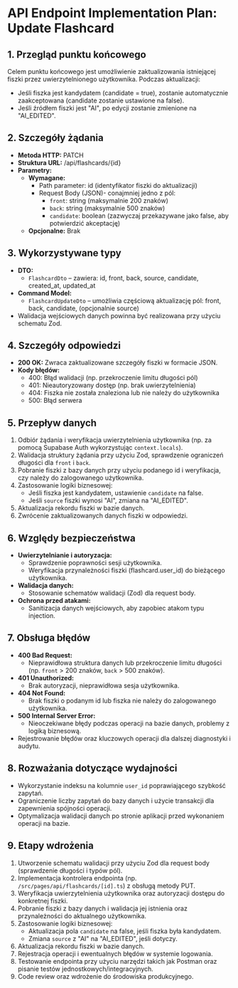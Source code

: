 # API Endpoint Implementation Plan: Update Flashcard

## 1. Przegląd punktu końcowego

Celem punktu końcowego jest umożliwienie zaktualizowania istniejącej fiszki przez uwierzytelnionego użytkownika. Podczas aktualizacji:

- Jeśli fiszka jest kandydatem (candidate = true), zostanie automatycznie zaakceptowana (candidate zostanie ustawione na false).
- Jeśli źródłem fiszki jest "AI", po edycji zostanie zmienione na "AI_EDITED".

## 2. Szczegóły żądania

- **Metoda HTTP:** PATCH
- **Struktura URL:** /api/flashcards/{id}
- **Parametry:**
  - **Wymagane:**
    - Path parameter: id (identyfikator fiszki do aktualizacji)
    - Request Body (JSON)- conajmniej jedno z pól:
      - `front`: string (maksymalnie 200 znaków)
      - `back`: string (maksymalnie 500 znaków)
      - `candidate`: boolean (zazwyczaj przekazywane jako false, aby potwierdzić akceptację)
  - **Opcjonalne:** Brak

## 3. Wykorzystywane typy

- **DTO:**
  - `FlashcardDto` – zawiera: id, front, back, source, candidate, created_at, updated_at
- **Command Model:**
  - `FlashcardUpdateDto` – umożliwia częściową aktualizację pól: front, back, candidate, (opcjonalnie source)
- Walidacja wejściowych danych powinna być realizowana przy użyciu schematu Zod.

## 4. Szczegóły odpowiedzi

- **200 OK:** Zwraca zaktualizowane szczegóły fiszki w formacie JSON.
- **Kody błędów:**
  - 400: Błąd walidacji (np. przekroczenie limitu długości pól)
  - 401: Nieautoryzowany dostęp (np. brak uwierzytelnienia)
  - 404: Fiszka nie została znaleziona lub nie należy do użytkownika
  - 500: Błąd serwera

## 5. Przepływ danych

1. Odbiór żądania i weryfikacja uwierzytelnienia użytkownika (np. za pomocą Supabase Auth wykorzystując `context.locals`).
2. Walidacja struktury żądania przy użyciu Zod, sprawdzenie ograniczeń długości dla `front` i `back`.
3. Pobranie fiszki z bazy danych przy użyciu podanego id i weryfikacja, czy należy do zalogowanego użytkownika.
4. Zastosowanie logiki biznesowej:
   - Jeśli fiszka jest kandydatem, ustawienie `candidate` na false.
   - Jeśli `source` fiszki wynosi "AI", zmiana na "AI_EDITED".
5. Aktualizacja rekordu fiszki w bazie danych.
6. Zwrócenie zaktualizowanych danych fiszki w odpowiedzi.

## 6. Względy bezpieczeństwa

- **Uwierzytelnianie i autoryzacja:**
  - Sprawdzenie poprawności sesji użytkownika.
  - Weryfikacja przynależności fiszki (flashcard.user_id) do bieżącego użytkownika.
- **Walidacja danych:**
  - Stosowanie schematów walidacji (Zod) dla request body.
- **Ochrona przed atakami:**
  - Sanitizacja danych wejściowych, aby zapobiec atakom typu injection.

## 7. Obsługa błędów

- **400 Bad Request:**
  - Nieprawidłowa struktura danych lub przekroczenie limitu długości (np. `front` > 200 znaków, `back` > 500 znaków).
- **401 Unauthorized:**
  - Brak autoryzacji, nieprawidłowa sesja użytkownika.
- **404 Not Found:**
  - Brak fiszki o podanym id lub fiszka nie należy do zalogowanego użytkownika.
- **500 Internal Server Error:**
  - Nieoczekiwane błędy podczas operacji na bazie danych, problemy z logiką biznesową.
- Rejestrowanie błędów oraz kluczowych operacji dla dalszej diagnostyki i audytu.

## 8. Rozważania dotyczące wydajności

- Wykorzystanie indeksu na kolumnie `user_id` poprawiającego szybkość zapytań.
- Ograniczenie liczby zapytań do bazy danych i użycie transakcji dla zapewnienia spójności operacji.
- Optymalizacja walidacji danych po stronie aplikacji przed wykonaniem operacji na bazie.

## 9. Etapy wdrożenia

1. Utworzenie schematu walidacji przy użyciu Zod dla request body (sprawdzenie długości i typów pól).
2. Implementacja kontrolera endpointa (np. `/src/pages/api/flashcards/[id].ts`) z obsługą metody PUT.
3. Weryfikacja uwierzytelnienia użytkownika oraz autoryzacji dostępu do konkretnej fiszki.
4. Pobranie fiszki z bazy danych i walidacja jej istnienia oraz przynależności do aktualnego użytkownika.
5. Zastosowanie logiki biznesowej:
   - Aktualizacja pola `candidate` na false, jeśli fiszka była kandydatem.
   - Zmiana `source` z "AI" na "AI_EDITED", jeśli dotyczy.
6. Aktualizacja rekordu fiszki w bazie danych.
7. Rejestracja operacji i ewentualnych błędów w systemie logowania.
8. Testowanie endpointa przy użyciu narzędzi takich jak Postman oraz pisanie testów jednostkowych/integracyjnych.
9. Code review oraz wdrożenie do środowiska produkcyjnego.
